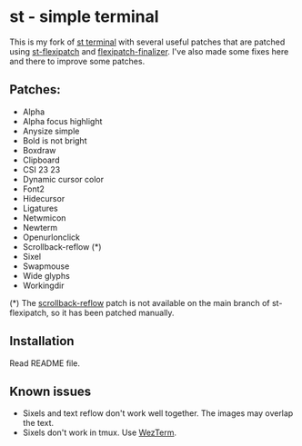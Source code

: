 # st - simple terminal

This is my fork of [st terminal](https://st.suckless.org/) with several useful patches that are patched using [st-flexipatch](https://github.com/bakkeby/st-flexipatch) and [flexipatch-finalizer](https://github.com/bakkeby/flexipatch-finalizer). I've also made some fixes here and there to improve some patches.

## Patches:

- Alpha
- Alpha focus highlight
- Anysize simple
- Bold is not bright
- Boxdraw
- Clipboard
- CSI 23 23
- Dynamic cursor color
- Font2
- Hidecursor
- Ligatures
- Netwmicon
- Newterm
- Openurlonclick
- Scrollback-reflow (*)
- Sixel
- Swapmouse
- Wide glyphs
- Workingdir

(*) The [scrollback-reflow](https://st.suckless.org/patches/scrollback/) patch is not available on the main branch of st-flexipatch, so it has been patched manually.

## Installation

Read README file.

## Known issues

- Sixels and text reflow don't work well together. The images may overlap the text.
- Sixels don't work in tmux. Use [WezTerm](https://github.com/wez/wezterm).
